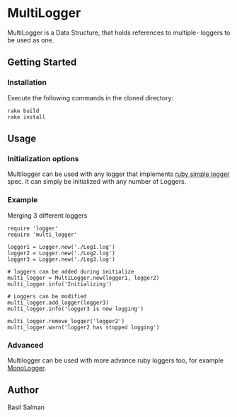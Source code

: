 # MultiLogger
MultiLogger is a Data Structure, that holds references to multiple-
loggers to be used as one.

## Getting Started
### Installation
Execute the following commands in the cloned directory:
```
rake build
rake install
```

## Usage
### Initialization options
Multilogger can be used with any logger that implements [ruby simple logger](https://github.com/ruby/logger) spec.
It can simply be initialized with any number of Loggers.

### Example
Merging 3 different loggers
```
require 'logger'
require 'multi_logger'

logger1 = Logger.new('./Log1.log')
logger2 = Logger.new('./Log2.log')
logger3 = Logger.new('./Log3.log')

# loggers can be added during initialize
multi_logger = MultiLogger.new(logger1, logger2)
multi_logger.info('Initializing')

# Loggers can be modified
multi_logger.add_logger(logger3)
multi_logger.info('logger3 is now logging')

multi_logger.remove_logger('logger2')
multi_logger.warn('logger2 has stopped logging')
```
### Advanced
Multilogger can be used with more advance ruby loggers too, for example [MonoLogger](https://github.com/steveklabnik/mono_logger).

## Author
Basil Salman